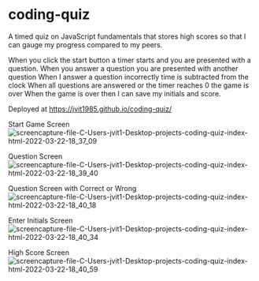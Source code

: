 # coding-quiz

A timed quiz on JavaScript fundamentals that stores high scores
so that I can gauge my progress compared to my peers.

When you click the start button a timer starts and you are presented with a question.
When you answer a question you are presented with another question
When I answer a question incorrectly time is subtracted from the clock
When all questions are answered or the timer reaches 0 the game is over
When the game is over then I can save my initials and score.

Deployed at https://jvit1985.github.io/coding-quiz/

Start Game Screen
![screencapture-file-C-Users-jvit1-Desktop-projects-coding-quiz-index-html-2022-03-22-18_37_09](https://user-images.githubusercontent.com/54601156/159595150-cd0295d7-40e9-4ba6-bdd7-0ad1cbb2b24c.jpg)

Question Screen
![screencapture-file-C-Users-jvit1-Desktop-projects-coding-quiz-index-html-2022-03-22-18_39_40](https://user-images.githubusercontent.com/54601156/159595212-3e84d8ef-38bf-4f47-acea-b0f2e657bb7b.jpg)

Question Screen with Correct or Wrong
![screencapture-file-C-Users-jvit1-Desktop-projects-coding-quiz-index-html-2022-03-22-18_40_18](https://user-images.githubusercontent.com/54601156/159595268-c88ba58e-8b20-4167-bfb4-737068560ea2.jpg)

Enter Initials Screen
![screencapture-file-C-Users-jvit1-Desktop-projects-coding-quiz-index-html-2022-03-22-18_40_34](https://user-images.githubusercontent.com/54601156/159595294-f19af3d0-5a8b-43a4-8012-084c8e3b9895.jpg)

High Score Screen
![screencapture-file-C-Users-jvit1-Desktop-projects-coding-quiz-index-html-2022-03-22-18_40_59](https://user-images.githubusercontent.com/54601156/159595308-046f129c-1a64-41df-b542-f8eca2ff3059.jpg)
